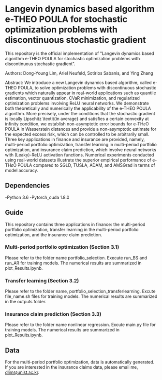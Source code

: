 #  Langevin dynamics based algorithm e-THEO POULA for stochastic optimization problems with discontinuous stochastic gradient

This repository is the official implementation of "Langevin dynamics based algorithm e-THEO POULA for stochastic optimization problems with discontinuous stochastic gradient". 

Authors: Dong-Young Lim, Ariel Neufeld, Sotirios Sabanis, and Ying Zhang

Abstract: We introduce a new Langevin dynamics based algorithm, called e-THEO POULA, to solve optimization problems with discontinuous stochastic gradients which naturally appear in real-world applications such as quantile estimation, vector quantization, CVaR minimization, and regularized optimization problems involving ReLU neural networks. We demonstrate both theoretically and numerically the applicability of the e-THEO POULA algorithm. More precisely, under the conditions that the stochastic gradient is locally Lipschitz \textit{in average} and satisfies a certain convexity at infinity condition, we establish non-asymptotic error bounds for e-TH$\varepsilon$O POULA in Wasserstein distances and provide a non-asymptotic estimate for the expected excess risk, which can be controlled to be arbitrarily small. Three key applications in finance and insurance are provided, namely, multi-period portfolio optimization, transfer learning in multi-period portfolio optimization, and insurance claim prediction, which involve neural networks with (Leaky)-ReLU activation functions. Numerical experiments conducted using real-world datasets illustrate the superior empirical performance of e-TH$\varepsilon$O POULA compared to SGLD, TUSLA, ADAM, and AMSGrad in terms of model accuracy.

## Dependencies
-Python 3.6
-Pytorch_cuda 1.8.0 

## Guide
This repository contains three applications in finance: the multi-period portfolio optimization, transfer learning in the multi-period portfolio optimization, and the insurance claim prediction. 

### Multi-period portfolio optimization (Section 3.1)
Please refer to the folder name portfolio_selection. Execute run_BS and run_AR for training models. The numerical results are summarized in plot_Results.ipynb.  



### Transfer learning (Section 3.2)
Please refer to the folder name, portfolio_selection_transferlearning. Excute file_name.sh files for training models. The numerical results are summarized in the outputs folder. 

### Insurance claim prediction (Section 3.3)
Please refer to the folder name nonlinear regression. Excute main.py file for training models. The numerical results are summarized in plot_Results.ipynb.

## Data
For the multi-period portfolio optimization, data is automatically generated.
If you are interested in the insurance claims data, please email me, dlim@unist.ac.kr.








